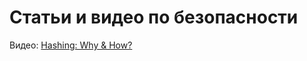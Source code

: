 # Статьи и видео по безопасности

Видео: [Hashing: Why & How?](https://www.youtube.com/watch?v=yXmNmckX4sI)